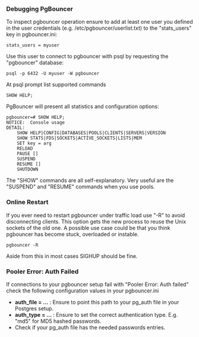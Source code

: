 ### Debugging PgBouncer

To inspect pgbouncer operation ensure to add at least one user you
defined in the user credentials (e.g. /etc/pgbouncer/userlist.txt) to
the "stats\_users" key in pgbouncer.ini:

    stats_users = myuser

Use this user to connect to pgbouncer with psql by requesting the
"pgbouncer" database:

    psql -p 6432 -U myuser -W pgbouncer

At psql prompt list supported commands

    SHOW HELP;

PgBouncer will present all statistics and configuration options:

    pgbouncer=# SHOW HELP;
    NOTICE:  Console usage
    DETAIL:  
        SHOW HELP|CONFIG|DATABASES|POOLS|CLIENTS|SERVERS|VERSION
        SHOW STATS|FDS|SOCKETS|ACTIVE_SOCKETS|LISTS|MEM
        SET key = arg
        RELOAD
        PAUSE []
        SUSPEND
        RESUME []
        SHUTDOWN

The "SHOW" commands are all self-explanatory. Very useful are the
"SUSPEND" and "RESUME" commands when you use pools.

### Online Restart

If you ever need to restart pgbouncer under traffic load use "-R" to
avoid disconnecting clients. This option gets the new process to reuse
the Unix sockets of the old one. A possible use case could be that you
think pgbouncer has become stuck, overloaded or instable.

    pgbouncer -R

Aside from this in most cases SIGHUP should be fine.

### Pooler Error: Auth Failed

If connections to your pgbouncer setup fail with "Pooler Error: Auth
failed" check the following configuration values in your pgbouncer.ini

-   **auth\_file = ...** : Ensure to point this path to your pg\_auth
    file in your Postgres setup.
-   **auth\_type = ...** : Ensure to set the correct authentication
    type. E.g. "md5" for MD5 hashed passwords.
-   Check if your pg\_auth file has the needed passwords entries.

